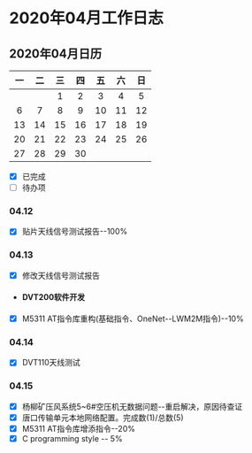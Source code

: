 # 2020年04月工作日志

## 2020年04月日历

| 一 | 二 | 三 | 四 | 五 | 六 | 日  |
|:--:|:--:|:--:|:--:|:--:|:--:|:--:|
|    |    | 1  | 2  | 3  | 4  | 5  |
| 6  | 7  | 8  | 9  | 10 | 11 | 12 |
| 13 | 14 | 15 | 16 | 17 | 18 | 19 |
| 20 | 21 | 22 | 23 | 24 | 25 | 26 |
| 27 | 28 | 29 | 30 |

- [x] 已完成
- [ ] 待办项

### 04.12

- [x] 贴片天线信号测试报告--100%

### 04.13

- [X] 修改天线信号测试报告

- #### DVT200软件开发

- [X] M5311 AT指令库重构(基础指令、OneNet--LWM2M指令)--10%

### 04.14

- [X] DVT110天线测试

### 04.15

- [X] 杨柳矿压风系统5~6#空压机无数据问题--重启解决，原因待查证
- [X] 唐口传输单元本地网络配置。完成数(1)/总数(5)
- [X] M5311 AT指令库增添指令--20%
- [X] C programming style -- 5%
